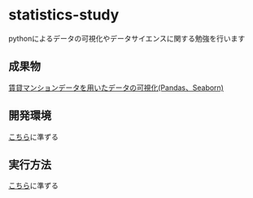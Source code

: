 # statistics-study
pythonによるデータの可視化やデータサイエンスに関する勉強を行います

## 成果物
[賃貸マンションデータを用いたデータの可視化(Pandas、Seaborn)](./room_data.ipynb)

## 開発環境
[こちら](https://github.com/curriculum-vitae-fukunari/sentiment-analysis)に準ずる

## 実行方法 
[こちら](https://github.com/curriculum-vitae-fukunari/sentiment-analysis)に準ずる
